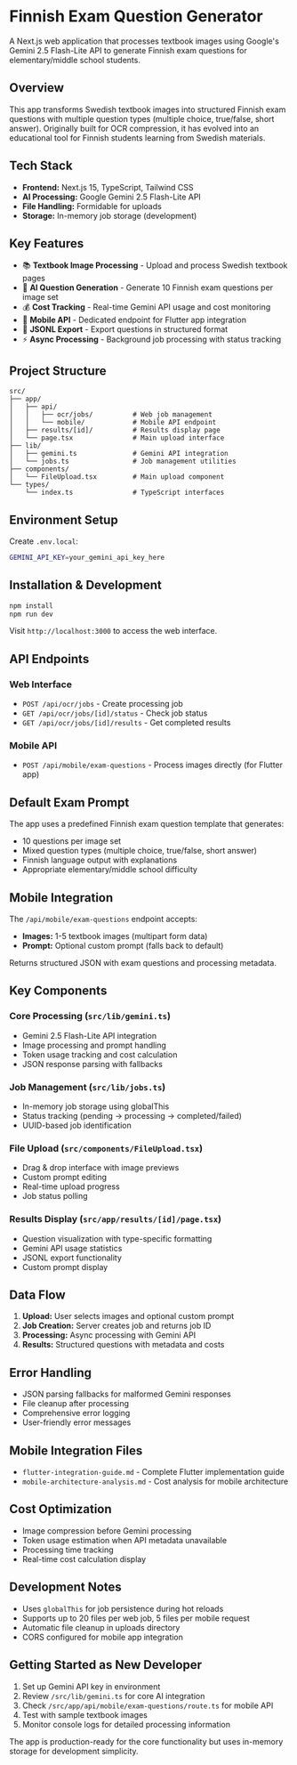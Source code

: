 # Finnish Exam Question Generator

A Next.js web application that processes textbook images using Google's Gemini 2.5 Flash-Lite API to generate Finnish exam questions for elementary/middle school students.

## Overview

This app transforms Swedish textbook images into structured Finnish exam questions with multiple question types (multiple choice, true/false, short answer). Originally built for OCR compression, it has evolved into an educational tool for Finnish students learning from Swedish materials.

## Tech Stack

- **Frontend:** Next.js 15, TypeScript, Tailwind CSS
- **AI Processing:** Google Gemini 2.5 Flash-Lite API
- **File Handling:** Formidable for uploads
- **Storage:** In-memory job storage (development)

## Key Features

- 📚 **Textbook Image Processing** - Upload and process Swedish textbook pages
- 🧠 **AI Question Generation** - Generate 10 Finnish exam questions per image set
- 💰 **Cost Tracking** - Real-time Gemini API usage and cost monitoring
- 📱 **Mobile API** - Dedicated endpoint for Flutter app integration
- 📄 **JSONL Export** - Export questions in structured format
- ⚡ **Async Processing** - Background job processing with status tracking

## Project Structure

```
src/
├── app/
│   ├── api/
│   │   ├── ocr/jobs/          # Web job management
│   │   └── mobile/            # Mobile API endpoint
│   ├── results/[id]/          # Results display page
│   └── page.tsx               # Main upload interface
├── lib/
│   ├── gemini.ts              # Gemini API integration
│   └── jobs.ts                # Job management utilities
├── components/
│   └── FileUpload.tsx         # Main upload component
└── types/
    └── index.ts               # TypeScript interfaces
```

## Environment Setup

Create `.env.local`:
```bash
GEMINI_API_KEY=your_gemini_api_key_here
```

## Installation & Development

```bash
npm install
npm run dev
```

Visit `http://localhost:3000` to access the web interface.

## API Endpoints

### Web Interface
- `POST /api/ocr/jobs` - Create processing job
- `GET /api/ocr/jobs/[id]/status` - Check job status
- `GET /api/ocr/jobs/[id]/results` - Get completed results

### Mobile API
- `POST /api/mobile/exam-questions` - Process images directly (for Flutter app)

## Default Exam Prompt

The app uses a predefined Finnish exam question template that generates:
- 10 questions per image set
- Mixed question types (multiple choice, true/false, short answer)
- Finnish language output with explanations
- Appropriate elementary/middle school difficulty

## Mobile Integration

The `/api/mobile/exam-questions` endpoint accepts:
- **Images:** 1-5 textbook images (multipart form data)
- **Prompt:** Optional custom prompt (falls back to default)

Returns structured JSON with exam questions and processing metadata.

## Key Components

### Core Processing (`src/lib/gemini.ts`)
- Gemini 2.5 Flash-Lite API integration
- Image processing and prompt handling
- Token usage tracking and cost calculation
- JSON response parsing with fallbacks

### Job Management (`src/lib/jobs.ts`)
- In-memory job storage using globalThis
- Status tracking (pending → processing → completed/failed)
- UUID-based job identification

### File Upload (`src/components/FileUpload.tsx`)
- Drag & drop interface with image previews
- Custom prompt editing
- Real-time upload progress
- Job status polling

### Results Display (`src/app/results/[id]/page.tsx`)
- Question visualization with type-specific formatting
- Gemini API usage statistics
- JSONL export functionality
- Custom prompt display

## Data Flow

1. **Upload:** User selects images and optional custom prompt
2. **Job Creation:** Server creates job and returns job ID
3. **Processing:** Async processing with Gemini API
4. **Results:** Structured questions with metadata and costs

## Error Handling

- JSON parsing fallbacks for malformed Gemini responses
- File cleanup after processing
- Comprehensive error logging
- User-friendly error messages

## Mobile Integration Files

- `flutter-integration-guide.md` - Complete Flutter implementation guide
- `mobile-architecture-analysis.md` - Cost analysis for mobile architecture

## Cost Optimization

- Image compression before Gemini processing
- Token usage estimation when API metadata unavailable
- Processing time tracking
- Real-time cost calculation display

## Development Notes

- Uses `globalThis` for job persistence during hot reloads
- Supports up to 20 files per web job, 5 files per mobile request
- Automatic file cleanup in uploads directory
- CORS configured for mobile app integration

## Getting Started as New Developer

1. Set up Gemini API key in environment
2. Review `/src/lib/gemini.ts` for core AI integration
3. Check `/src/app/api/mobile/exam-questions/route.ts` for mobile API
4. Test with sample textbook images
5. Monitor console logs for detailed processing information

The app is production-ready for the core functionality but uses in-memory storage for development simplicity.